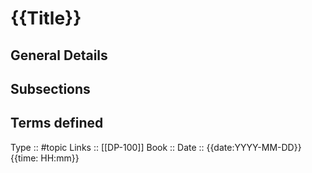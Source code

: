 # {{Title}}

## General Details

## Subsections

## Terms defined


Type :: #topic
Links :: [[DP-100]]
Book :: 
Date ::  {{date:YYYY-MM-DD}}{{time: HH:mm}}